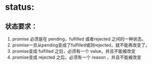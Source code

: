 # status:


## 状态要求：
1. promise 必须是在 pending，fulfilled 或者rejected 之间的一种状态。
2. promise一旦从pending变成了fulfilled或则rejected，就不能再改变了。
3. promise变成 fulfilled 之后，必须有一个 value，并且不能被改变
4. promise变成 rejected 之后，必须有一个 reason ，并且不能被改变